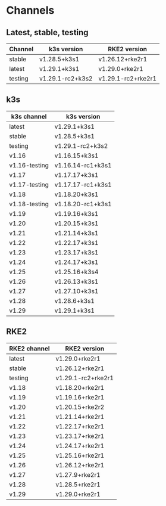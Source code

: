 # Channels

## Latest, stable, testing

| Channel | k3s version | RKE2 version |
| ------- | ----------- | ------------ |
stable|v1.28.5+k3s1|v1.26.12+rke2r1
latest|v1.29.1+k3s1|v1.29.0+rke2r1
testing|v1.29.1-rc2+k3s2|v1.29.1-rc2+rke2r1

## k3s

| k3s channel | k3s version |
| ----------- | ----------- |
| latest | v1.29.1+k3s1 |
| stable | v1.28.5+k3s1 |
| testing | v1.29.1-rc2+k3s2 |
| v1.16 | v1.16.15+k3s1 |
| v1.16-testing | v1.16.14-rc1+k3s1 |
| v1.17 | v1.17.17+k3s1 |
| v1.17-testing | v1.17.17-rc1+k3s1 |
| v1.18 | v1.18.20+k3s1 |
| v1.18-testing | v1.18.20-rc1+k3s1 |
| v1.19 | v1.19.16+k3s1 |
| v1.20 | v1.20.15+k3s1 |
| v1.21 | v1.21.14+k3s1 |
| v1.22 | v1.22.17+k3s1 |
| v1.23 | v1.23.17+k3s1 |
| v1.24 | v1.24.17+k3s1 |
| v1.25 | v1.25.16+k3s4 |
| v1.26 | v1.26.13+k3s1 |
| v1.27 | v1.27.10+k3s1 |
| v1.28 | v1.28.6+k3s1 |
| v1.29 | v1.29.1+k3s1 |

## RKE2

| RKE2 channel | RKE2 version |
| ------------ | ----------- |
| latest | v1.29.0+rke2r1 |
| stable | v1.26.12+rke2r1 |
| testing | v1.29.1-rc2+rke2r1 |
| v1.18 | v1.18.20+rke2r1 |
| v1.19 | v1.19.16+rke2r1 |
| v1.20 | v1.20.15+rke2r2 |
| v1.21 | v1.21.14+rke2r1 |
| v1.22 | v1.22.17+rke2r1 |
| v1.23 | v1.23.17+rke2r1 |
| v1.24 | v1.24.17+rke2r1 |
| v1.25 | v1.25.16+rke2r1 |
| v1.26 | v1.26.12+rke2r1 |
| v1.27 | v1.27.9+rke2r1 |
| v1.28 | v1.28.5+rke2r1 |
| v1.29 | v1.29.0+rke2r1 |
